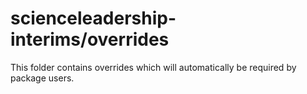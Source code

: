 # scienceleadership-interims/overrides

This folder contains overrides which will automatically be required by package users.
